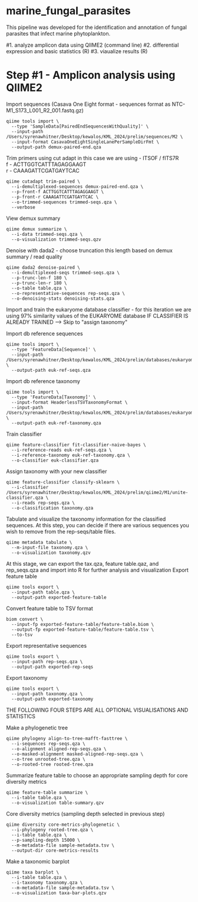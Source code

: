 # marine_fungal_parasites
This pipeline was developed for the identification and annotation of fungal parasites that infect marine phytoplankton. 

#1. analyze amplicon data using QIIME2 (command line) 
#2. differential expression and basic statistics (R) 
#3. viaualize results (R) 

# Step #1 - Amplicon analysis using QIIME2
Import sequences (Casava One Eight format - sequences format as NTC-M1_S173_L001_R2_001.fastq.gz)
```
qiime tools import \
  --type 'SampleData[PairedEndSequencesWithQuality]' \
  --input-path /Users/syrenawhitner/Desktop/kewalos/KML_2024/prelim/sequences/M2 \
  --input-format CasavaOneEightSingleLanePerSampleDirFmt \
  --output-path demux-paired-end.qza
```

Trim primers using cut adapt 
in this case we are using - ITSOF / fITS7R       
f - ACTTGGTCATTTAGAGGAAGT      
r - CAAAGATTCGATGAYTCAC   

```
qiime cutadapt trim-paired \
  --i-demultiplexed-sequences demux-paired-end.qza \
  --p-front-f ACTTGGTCATTTAGAGGAAGT \
  --p-front-r CAAAGATTCGATGAYTCAC \
  --o-trimmed-sequences trimmed-seqs.qza \
  --verbose
```

View demux summary 
```
qiime demux summarize \
  --i-data trimmed-seqs.qza \
  --o-visualization trimmed-seqs.qzv
```


Denoise with dada2 - choose truncation this length based on demux summary / read quality 
```
qiime dada2 denoise-paired \
  --i-demultiplexed-seqs trimmed-seqs.qza \
  --p-trunc-len-f 180 \
  --p-trunc-len-r 180 \
  --o-table table.qza \
  --o-representative-sequences rep-seqs.qza \
  --o-denoising-stats denoising-stats.qza
```

Import and train the eukaryome database classifier - for this iteration we are using 97% similarity values of the EUKARYOME database
IF CLASSIFIER IS ALREADY TRAINED --> Skip to "assign taxonomy"

Import db reference sequences
```
qiime tools import \
  --type 'FeatureData[Sequence]' \
  --input-path /Users/syrenawhitner/Desktop/kewalos/KML_2024/prelim/databases/eukaryome/QIIME2_EUK_SSU_v1.9/QIIME2_EUK_SSU_v1.9.fasta \
  --output-path euk-ref-seqs.qza
```

Import db reference taxonomy
```
qiime tools import \
  --type 'FeatureData[Taxonomy]' \
  --input-format HeaderlessTSVTaxonomyFormat \
  --input-path /Users/syrenawhitner/Desktop/kewalos/KML_2024/prelim/databases/eukaryome/QIIME2_EUK_SSU_v1.9/QIIME2_EUK_SSU_v1.9.tsv \
  --output-path euk-ref-taxonomy.qza
```

Train classifier 
```
qiime feature-classifier fit-classifier-naive-bayes \
  --i-reference-reads euk-ref-seqs.qza \
  --i-reference-taxonomy euk-ref-taxonomy.qza \
  --o-classifier euk-classifier.qza
```

Assign taxonomy with your new classifier
```
qiime feature-classifier classify-sklearn \
  --i-classifier /Users/syrenawhitner/Desktop/kewalos/KML_2024/prelim/qiime2/M1/unite-classifier.qza \
  --i-reads rep-seqs.qza \
  --o-classification taxonomy.qza
```

Tabulate and visualize the taxonomy information for the classified sequences. At this step, you can decide if there are various sequences you wish to remove from the rep-seqs/table files. 
```
qiime metadata tabulate \
  --m-input-file taxonomy.qza \
  --o-visualization taxonomy.qzv
```

At this stage, we can export the tax.qza, feature table.qaz, and rep_seqs.qza and import into R for further analysis and visualization
Export feature table 
```
qiime tools export \
  --input-path table.qza \
  --output-path exported-feature-table
```

Convert feature table to TSV format
```
biom convert \
  --input-fp exported-feature-table/feature-table.biom \
  --output-fp exported-feature-table/feature-table.tsv \
  --to-tsv
```

Export representative sequences
```
qiime tools export \
  --input-path rep-seqs.qza \
  --output-path exported-rep-seqs
```

Export taxonomy
```
qiime tools export \
  --input-path taxonomy.qza \
  --output-path exported-taxonomy
```
THE FOLLOWING FOUR STEPS ARE ALL OPTIONAL VISUALISATIONS AND STATISTICS

Make a phylogenetic tree
```
qiime phylogeny align-to-tree-mafft-fasttree \
  --i-sequences rep-seqs.qza \
  --o-alignment aligned-rep-seqs.qza \
  --o-masked-alignment masked-aligned-rep-seqs.qza \
  --o-tree unrooted-tree.qza \
  --o-rooted-tree rooted-tree.qza
```

Summarize feature table to choose an appropriate sampling depth for core diversity metrics
```
qiime feature-table summarize \
  --i-table table.qza \
  --o-visualization table-summary.qzv
```

Core diversity metrics (sampling depth selected in previous step)
```
qiime diversity core-metrics-phylogenetic \
  --i-phylogeny rooted-tree.qza \
  --i-table table.qza \
  --p-sampling-depth 15000 \
  --m-metadata-file sample-metadata.tsv \
  --output-dir core-metrics-results
```

Make a taxonomic barplot 
```
qiime taxa barplot \
  --i-table table.qza \
  --i-taxonomy taxonomy.qza \
  --m-metadata-file sample-metadata.tsv \
  --o-visualization taxa-bar-plots.qzv
```
